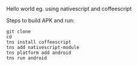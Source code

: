 
Hello world eg. using nativescript and coffeescript

Steps to build APK and run:

    git clone
    cd
    tns install coffeescript
    tns add nativescript-module
    tns platform add android
    tns run android

